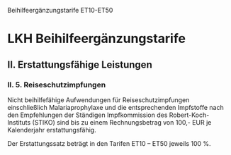Beihilfeergänzungstarife ET10-ET50
# LKH Beihilfeergänzungstarife
## II. Erstattungsfähige Leistungen
### II. 5. Reiseschutzimpfungen

Nicht beihilfefähige Aufwendungen für Reiseschutzimpfungen einschließlich Malariaprophylaxe und die entsprechenden Impfstoffe nach den Empfehlungen der Ständigen Impfkommission des Robert-Koch-Instituts (STIKO) sind bis zu einem Rechnungsbetrag von 100,- EUR je Kalenderjahr erstattungsfähig.

Der Erstattungssatz beträgt in den Tarifen ET10 – ET50 jeweils 100 %.
